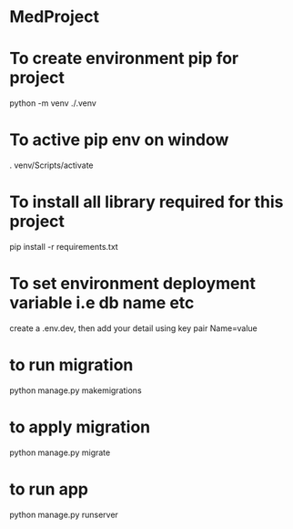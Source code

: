 # MedProject
# To create environment pip for project
python -m venv   ./.venv

# To active pip env on window
. venv/Scripts/activate

# To install all library required for this project
 pip install -r requirements.txt

# To set environment deployment variable i.e db name etc
create a .env.dev, then add your detail using key pair
Name=value

# to run migration
python manage.py makemigrations

# to apply migration
python manage.py migrate

# to run app
python manage.py runserver



